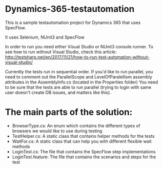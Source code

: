 # Dynamics-365-testautomation
This is a sample testautomation project for Dynamics 365 that uses SpecFlow.

It uses Selenium, NUnit3 and SpecFlow

In order to run you need either Visual Studio or NUnit3 console runner.
To see how to run without Visual Studio, check this article: http://testsharp.net/en/2017/11/21/how-to-run-test-automation-without-visual-studio/

Currently the tests run in sequential order. If you'd like to run parallel, you need to comment out the ParallelScope and LevelOfParalellism assembly attributes in the AssemblyInfo.cs (located in the Properties folder)
You need to be sure that the tests are able to run parallel (trying to login with same user doesn't create DB issues, and matters like this).

# The main parts of the solution:

- BrowserType.cs: An enum which contains the different types of browsers we would like to use during testing
- TestHelper.cs: A static class that contains helper methods for the tests
- WaitFor.cs: A static class that can help you with different flexible wait methods
- LoginTest.cs: The file that contains the SpecFlow step implementations
- LoginTest.feature: The file that contains the scenarios and steps for the test